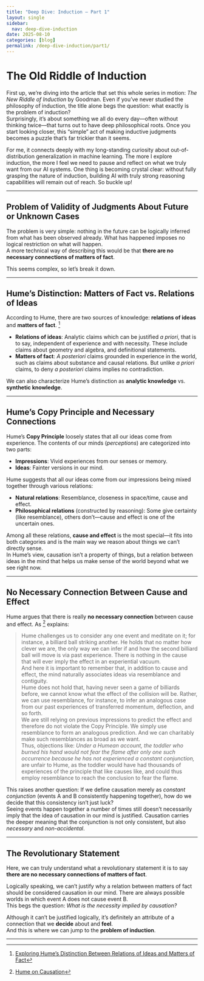 ```yaml
---
title: "Deep Dive: Induction – Part 1"
layout: single
sidebar:
  nav: deep-dive-induction
date: 2025-08-10
categories: [blog]
permalink: /deep-dive-induction/part1/
---
```

# The Old Riddle of Induction

First up, we’re diving into the article that set this whole series in motion: *The New Riddle of Induction* by Goodman. Even if you’ve never studied the philosophy of induction, the title alone begs the question: what exactly is the problem of induction?  
Surprisingly, it’s about something we all do every day—often without thinking twice—that turns out to have deep philosophical roots. Once you start looking closer, this “simple” act of making inductive judgments becomes a puzzle that’s far trickier than it seems.

For me, it connects deeply with my long-standing curiosity about out-of-distribution generalization in machine learning. The more I explore induction, the more I feel we need to pause and reflect on what we truly want from our AI systems. One thing is becoming crystal clear: without fully grasping the nature of induction, building AI with truly strong reasoning capabilities will remain out of reach. So buckle up!

---

## Problem of Validity of Judgments About Future or Unknown Cases

The problem is very simple: nothing in the future can be logically inferred from what has been observed already. What has happened imposes no logical restriction on what will happen.  
A more technical way of describing this would be that **there are no necessary connections of matters of fact**.  

This seems complex, so let’s break it down.

---

## Hume’s Distinction: Matters of Fact vs. Relations of Ideas

According to Hume, there are two sources of knowledge: **relations of ideas** and **matters of fact**. [^1]

- **Relations of ideas**: Analytic claims which can be justified *a priori*, that is to say, independent of experience and with necessity. These include claims about geometry and algebra, and definitional statements.
- **Matters of fact**: *A posteriori* claims grounded in experience in the world, such as claims about substance and causal relations. But unlike *a priori* claims, to deny *a posteriori* claims implies no contradiction.

We can also characterize Hume’s distinction as **analytic knowledge** vs. **synthetic knowledge**.

---

## Hume’s Copy Principle and Necessary Connections

Hume’s **Copy Principle** loosely states that all our ideas come from experience. The contents of our minds (*perceptions*) are categorized into two parts:

- **Impressions**: Vivid experiences from our senses or memory.
- **Ideas**: Fainter versions in our mind.

Hume suggests that all our ideas come from our impressions being mixed together through various relations:

- **Natural relations**: Resemblance, closeness in space/time, cause and effect.
- **Philosophical relations** (constructed by reasoning): Some give certainty (like resemblance), others don’t—cause and effect is one of the uncertain ones.

Among all these relations, **cause and effect** is the most special—it fits into both categories and is the main way we reason about things we can’t directly sense.  
In Hume’s view, causation isn’t a property of things, but a relation between ideas in the mind that helps us make sense of the world beyond what we see right now.

---

## No Necessary Connection Between Cause and Effect

Hume argues that there is really **no necessary connection** between cause and effect. As [^2] explains:

> Hume challenges us to consider any one event and meditate on it; for instance, a billiard ball striking another. He holds that no matter how clever we are, the only way we can infer if and how the second billiard ball will move is via past experience. There is nothing in the cause that will ever imply the effect in an experiential vacuum.  
> And here it is important to remember that, in addition to cause and effect, the mind naturally associates ideas via resemblance and contiguity.  
> Hume does not hold that, having never seen a game of billiards before, we cannot know what the effect of the collision will be. Rather, we can use resemblance, for instance, to infer an analogous case from our past experiences of transferred momentum, deflection, and so forth.  
> We are still relying on previous impressions to predict the effect and therefore do not violate the Copy Principle. We simply use resemblance to form an analogous prediction. And we can charitably make such resemblances as broad as we want.  
> Thus, objections like: *Under a Humean account, the toddler who burned his hand would not fear the flame after only one such occurrence because he has not experienced a constant conjunction,* are unfair to Hume, as the toddler would have had thousands of experiences of the principle that like causes like, and could thus employ resemblance to reach the conclusion to fear the flame.

This raises another question: If we define causation merely as *constant conjunction* (events A and B consistently happening together), how do we decide that this consistency isn’t just luck?  
Seeing events happen together a number of times still doesn’t necessarily imply that the idea of causation in our mind is justified. Causation carries the deeper meaning that the conjunction is not only consistent, but also *necessary* and *non-accidental*.

---

## The Revolutionary Statement

Here, we can truly understand what a revolutionary statement it is to say **there are no necessary connections of matters of fact**.  

Logically speaking, we can’t justify why a relation between matters of fact should be considered causation in our mind. There are always possible worlds in which event A does not cause event B.  
This begs the question: *What is the necessity implied by causation?*

Although it can’t be justified logically, it’s definitely an attribute of a connection that we **decide** about and **feel**.  
And this is where we can jump to the **problem of induction**.

---

[^1]: [Exploring Hume’s Distinction Between Relations of Ideas and Matters of Fact](https://michaelrobertcaditz.medium.com/exploring-humes-distinction-between-relations-of-ideas-and-matters-of-fact-the-devil-is-in-the-5e975624f2a6)  
[^2]: [Hume on Causation](https://iep.utm.edu/hume-causation/#H1)

